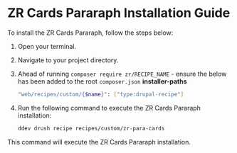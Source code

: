 # ZR Cards Pararaph Installation Guide

To install the ZR Cards Pararaph, follow the steps below:

1. Open your terminal.
2. Navigate to your project directory.
3. Ahead of running `composer require zr/RECIPE_NAME` - ensure the below has been added to the root `composer.json` **installer-paths**
    ```sh
    "web/recipes/custom/{$name}": ["type:drupal-recipe"]
    ```
4. Run the following command to execute the ZR Cards Pararaph installation:

    ```sh
    ddev drush recipe recipes/custom/zr-para-cards
    ```

This command will execute the ZR Cards Pararaph installation.
